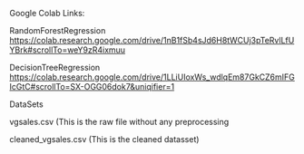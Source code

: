 Google Colab Links:

RandomForestRegression
https://colab.research.google.com/drive/1nB1fSb4sJd6H8tWCUj3pTeRvlLfUYBrk#scrollTo=weY9zR4ixmuu

DecisionTreeRegression
https://colab.research.google.com/drive/1LLiUIoxWs_wdlqEm87GkCZ6mIFGIcGtC#scrollTo=SX-OGG06dok7&uniqifier=1



DataSets

vgsales.csv (This is the raw file without any preprocessing

cleaned_vgsales.csv (This is the cleaned datasset)
